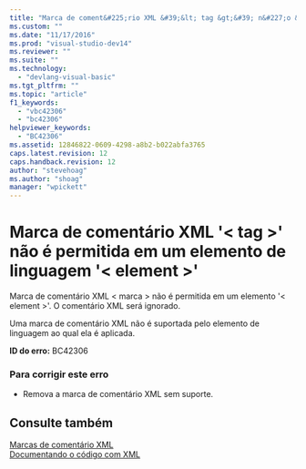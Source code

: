 ```yaml
---
title: "Marca de coment&#225;rio XML &#39;&lt; tag &gt;&#39; n&#227;o &#233; permitida em um elemento de linguagem &#39;&lt; element &gt;&#39; | Microsoft Docs"
ms.custom: ""
ms.date: "11/17/2016"
ms.prod: "visual-studio-dev14"
ms.reviewer: ""
ms.suite: ""
ms.technology: 
  - "devlang-visual-basic"
ms.tgt_pltfrm: ""
ms.topic: "article"
f1_keywords: 
  - "vbc42306"
  - "bc42306"
helpviewer_keywords: 
  - "BC42306"
ms.assetid: 12846822-0609-4298-a8b2-b022abfa3765
caps.latest.revision: 12
caps.handback.revision: 12
author: "stevehoag"
ms.author: "shoag"
manager: "wpickett"
---
```

# Marca de coment&#225;rio XML &#39;&lt; tag &gt;&#39; n&#227;o &#233; permitida em um elemento de linguagem &#39;&lt; element &gt;&#39;
Marca de comentário XML \< marca \> não é permitida em um elemento '\< element \>'. O comentário XML será ignorado.  
  
 Uma marca de comentário XML não é suportada pelo elemento de linguagem ao qual ela é aplicada.  
  
 **ID do erro:** BC42306  
  
### Para corrigir este erro  
  
-   Remova a marca de comentário XML sem suporte.  
  
## Consulte também  
 [Marcas de comentário XML](../../visual-basic/language-reference/xmldoc/recommended-xml-tags-for-documentation-comments.md)   
 [Documentando o código com XML](../../visual-basic/programming-guide/program-structure/documenting-your-code-with-xml.md)